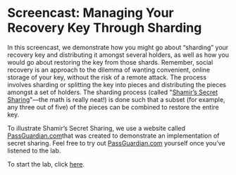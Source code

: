 # Screencast: Managing Your Recovery Key Through Sharding 

In this screencast, we demonstrate how you might go about “sharding” your recovery key and distributing it amongst several holders, as well as how you would go about restoring the key from those shards. Remember, social recovery is an approach to the dilemma of wanting convenient, online storage of your key, without the risk of a remote attack. The process involves sharding or splitting the key into pieces and distributing the pieces amongst a set of holders. The sharding process (called "[Shamir’s Secret Sharing](https://en.wikipedia.org/wiki/Shamir%27s_Secret_Sharing)"—the math is really neat!) is done such that a subset (for example, any three out of five) of the pieces can be combined to restore the entire key.

To illustrate Shamir’s Secret Sharing, we use a website called [PassGuardian.com](http://passguardian.com/)that was created to demonstrate an implementation of secret sharing. Feel free to try out [PassGuardian.com](http://passguardian.com/) yourself once you’ve listened to the lab.

To start the lab, click [here](https://www.youtube.com/watch?v=uz8QMxPvOb8).
